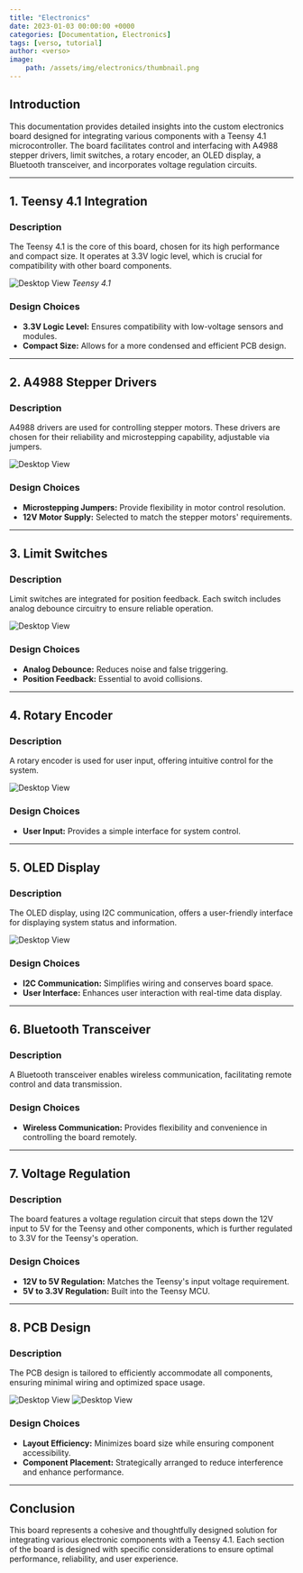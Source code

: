 ```yaml
---
title: "Electronics"
date: 2023-01-03 00:00:00 +0000
categories: [Documentation, Electronics]
tags: [verso, tutorial]
author: <verso>
image: 
    path: /assets/img/electronics/thumbnail.png
---
```


## Introduction
This documentation provides detailed insights into the custom electronics board designed for integrating various components with a Teensy 4.1 microcontroller. The board facilitates control and interfacing with A4988 stepper drivers, limit switches, a rotary encoder, an OLED display, a Bluetooth transceiver, and incorporates voltage regulation circuits.

---

## 1. Teensy 4.1 Integration
### Description
The Teensy 4.1 is the core of this board, chosen for its high performance and compact size. It operates at 3.3V logic level, which is crucial for compatibility with other board components.

![Desktop View](/assets/img/electronics/teensy.jpg)
_Teensy 4.1_

### Design Choices
- **3.3V Logic Level:** Ensures compatibility with low-voltage sensors and modules.
- **Compact Size:** Allows for a more condensed and efficient PCB design.

---

## 2. A4988 Stepper Drivers
### Description
A4988 drivers are used for controlling stepper motors. These drivers are chosen for their reliability and microstepping capability, adjustable via jumpers.

![Desktop View](/assets/img/electronics/a4988.jpg)

### Design Choices
- **Microstepping Jumpers:** Provide flexibility in motor control resolution.
- **12V Motor Supply:** Selected to match the stepper motors' requirements.

---

## 3. Limit Switches
### Description
Limit switches are integrated for position feedback. Each switch includes analog debounce circuitry to ensure reliable operation.

![Desktop View](/assets/img/electronics/ss_limits.png)

### Design Choices
- **Analog Debounce:** Reduces noise and false triggering.
- **Position Feedback:** Essential to avoid collisions.

---

## 4. Rotary Encoder
### Description
A rotary encoder is used for user input, offering intuitive control for the system.

![Desktop View](/assets/img/electronics/enc_diagram.png)

### Design Choices
- **User Input:** Provides a simple interface for system control.

---

## 5. OLED Display
### Description
The OLED display, using I2C communication, offers a user-friendly interface for displaying system status and information.

![Desktop View](/assets/img/electronics/ss_oled.png)

### Design Choices
- **I2C Communication:** Simplifies wiring and conserves board space.
- **User Interface:** Enhances user interaction with real-time data display.

---

## 6. Bluetooth Transceiver
### Description
A Bluetooth transceiver enables wireless communication, facilitating remote control and data transmission.

### Design Choices
- **Wireless Communication:** Provides flexibility and convenience in controlling the board remotely.

---

## 7. Voltage Regulation
### Description
The board features a voltage regulation circuit that steps down the 12V input to 5V for the Teensy and other components, which is further regulated to 3.3V for the Teensy's operation.

### Design Choices
- **12V to 5V Regulation:** Matches the Teensy's input voltage requirement.
- **5V to 3.3V Regulation:** Built into the Teensy MCU.

---

## 8. PCB Design
### Description
The PCB design is tailored to efficiently accommodate all components, ensuring minimal wiring and optimized space usage.

![Desktop View](/assets/img/electronics/board_2d.png)
![Desktop View](/assets/img/electronics/board_3d.png)

### Design Choices
- **Layout Efficiency:** Minimizes board size while ensuring component accessibility.
- **Component Placement:** Strategically arranged to reduce interference and enhance performance.

---

## Conclusion
This board represents a cohesive and thoughtfully designed solution for integrating various electronic components with a Teensy 4.1. Each section of the board is designed with specific considerations to ensure optimal performance, reliability, and user experience.